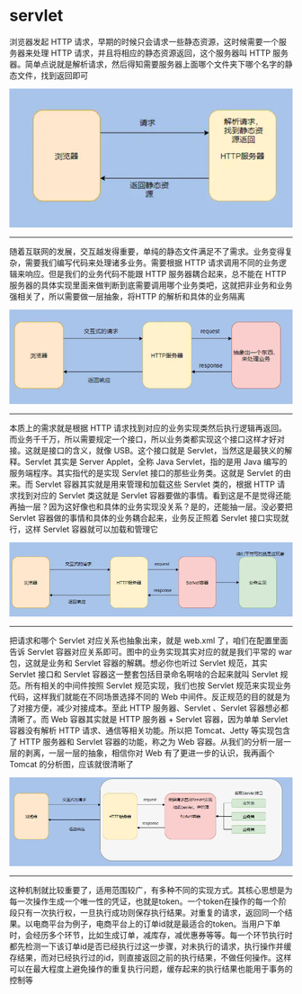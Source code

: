 # servlet

浏览器发起 HTTP 请求，早期的时候只会请求一些静态资源，这时候需要一个服务器来处理 HTTP 请求，并且将相应的静态资源返回，这个服务器叫 HTTP 服务器。简单点说就是解析请求，然后得知需要服务器上面哪个文件夹下哪个名字的静态文件，找到返回即可

![1.webp](../images/1.webp)

---

随着互联网的发展，交互越发得重要，单纯的静态文件满足不了需求。业务变得复杂，需要我们编写代码来处理诸多业务。需要根据 HTTP 请求调用不同的业务逻辑来响应。但是我们的业务代码不能跟 HTTP 服务器耦合起来，总不能在 HTTP 服务器的具体实现里面来做判断到底需要调用哪个业务类吧，这就把非业务和业务强相关了，所以需要做一层抽象，将HTTP 的解析和具体的业务隔离

![2.webp](../images/2.webp)

---

本质上的需求就是根据 HTTP 请求找到对应的业务实现类然后执行逻辑再返回。而业务千千万，所以需要规定一个接口，所以业务类都实现这个接口这样才好对接。这就是接口的含义，就像 USB。这个接口就是 Servlet，当然这是最狭义的解释。Servlet 其实是 Server Applet，全称 Java Servlet，指的是用 Java 编写的服务端程序。其实指代的是实现 Servlet 接口的那些业务类。这就是 Servlet 的由来。而 Servlet 容器其实就是用来管理和加载这些 Servlet 类的，根据 HTTP 请求找到对应的 Servlet 类这就是 Servlet 容器要做的事情。看到这是不是觉得还能再抽一层？因为这好像也和具体的业务实现没关系？是的，还能抽一层。没必要把 Servlet 容器做的事情和具体的业务耦合起来，业务反正照着 Servlet 接口实现就行，这样 Servlet 容器就可以加载和管理它

![3.webp](../images/3.webp)

---

把请求和哪个 Servlet 对应关系也抽象出来，就是 web.xml 了，咱们在配置里面告诉 Servlet 容器对应关系即可。图中的业务实现其实对应的就是我们平常的 war 包，这就是业务和 Servlet 容器的解耦。想必你也听过 Servlet 规范，其实 Servlet 接口和 Servlet 容器这一整套包括目录命名啊啥的合起来就叫 Servlet 规范。所有相关的中间件按照 Servlet 规范实现，我们也按 Servlet 规范来实现业务代码，这样我们就能在不同场景选择不同的 Web 中间件。反正规范的目的就是为了对接方便，减少对接成本。至此 HTTP 服务器、Servlet 、Servlet 容器想必都清晰了。而 Web 容器其实就是 HTTP 服务器 + Servlet 容器，因为单单 Servlet 容器没有解析 HTTP 请求、通信等相关功能。所以把 Tomcat、Jetty 等实现包含了 HTTP 服务器和 Servlet 容器的功能，称之为 Web 容器。从我们的分析一层一层的剥离，一层一层的抽象，相信你对 Web 有了更进一步的认识，我再画个 Tomcat 的分析图，应该就很清晰了

![4.webp](../images/4.webp)

---

这种机制就比较重要了，适用范围较广，有多种不同的实现方式。其核心思想是为每一次操作生成一个唯一性的凭证，也就是token。一个token在操作的每一个阶段只有一次执行权，一旦执行成功则保存执行结果。对重复的请求，返回同一个结果。以电商平台为例子，电商平台上的订单id就是最适合的token。当用户下单时，会经历多个环节，比如生成订单，减库存，减优惠券等等。每一个环节执行时都先检测一下该订单id是否已经执行过这一步骤，对未执行的请求，执行操作并缓存结果，而对已经执行过的id，则直接返回之前的执行结果，不做任何操作。这样可以在最大程度上避免操作的重复执行问题，缓存起来的执行结果也能用于事务的控制等